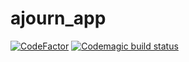 # ajourn_app

[![CodeFactor](https://www.codefactor.io/repository/github/maneesha14w/ajourn_app/badge)](https://www.codefactor.io/repository/github/maneesha14w/ajourn_app) [![Codemagic build status](https://api.codemagic.io/apps/643039827a7deb58a2a736e6/643039827a7deb58a2a736e5/status_badge.svg)](https://codemagic.io/apps/643039827a7deb58a2a736e6/643039827a7deb58a2a736e5/latest_build)
 

